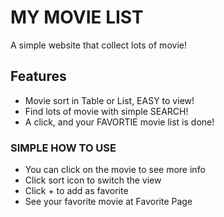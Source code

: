 # MY MOVIE LIST
A simple website that collect lots of movie!

## Features
- Movie sort in Table or List, EASY to view!
- Find lots of movie with simple SEARCH!
- A click, and your FAVORTIE movie list is done!

### SIMPLE HOW TO USE
- You can click on the movie to see more info
- Click sort icon to switch the view
- Click + to add as favorite
- See your favorite movie at Favorite Page
